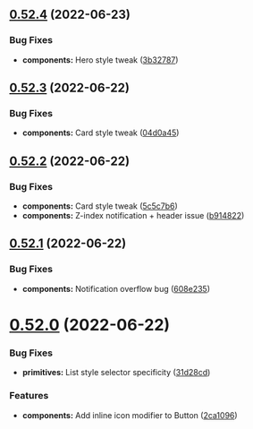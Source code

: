 ## [0.52.4](https://github.com/jacecotton/tcds/compare/v0.52.3...v0.52.4) (2022-06-23)


### Bug Fixes

* **components:** Hero style tweak ([3b32787](https://github.com/jacecotton/tcds/commit/3b3278747c86cab3f4533ae3494327f035280778))



## [0.52.3](https://github.com/jacecotton/tcds/compare/v0.52.2...v0.52.3) (2022-06-22)


### Bug Fixes

* **components:** Card style tweak ([04d0a45](https://github.com/jacecotton/tcds/commit/04d0a45fe088696368de10e781b269820f09ff54))



## [0.52.2](https://github.com/jacecotton/tcds/compare/v0.52.1...v0.52.2) (2022-06-22)


### Bug Fixes

* **components:** Card style tweak ([5c5c7b6](https://github.com/jacecotton/tcds/commit/5c5c7b6c74d7f8661fd6a15db21ec46ce932e2d6))
* **components:** Z-index notification + header issue ([b914822](https://github.com/jacecotton/tcds/commit/b914822a7f7f1de150f177e515826d1608800c57))



## [0.52.1](https://github.com/jacecotton/tcds/compare/v0.52.0...v0.52.1) (2022-06-22)


### Bug Fixes

* **components:** Notification overflow bug ([608e235](https://github.com/jacecotton/tcds/commit/608e2353beb095f01e8b8fa050a4187779f3be99))



# [0.52.0](https://github.com/jacecotton/tcds/compare/v0.51.3...v0.52.0) (2022-06-22)


### Bug Fixes

* **primitives:** List style selector specificity ([31d28cd](https://github.com/jacecotton/tcds/commit/31d28cd747f961b365842c4a8762338a51e2b9ea))


### Features

* **components:** Add inline icon modifier to Button ([2ca1096](https://github.com/jacecotton/tcds/commit/2ca10964fb674e70e46ff5d58cee03751b5a17d7))



